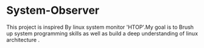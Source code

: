 # System-Observer
This project is inspired By linux system monitor 'HTOP'.My goal is to Brush up system programming skills as well as build a deep understanding of linux architecture .
